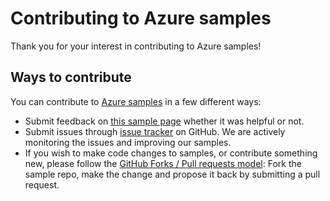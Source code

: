 # Contributing to Azure samples

Thank you for your interest in contributing to Azure samples!

## Ways to contribute

You can contribute to [Azure samples](https://azure.microsoft.com/documentation/samples/) in a few different ways:

- Submit feedback on [this sample page](https://azure.microsoft.com/documentation/samples/compute-java-create-virtual-machines-from-generalized-image-or-specialized-vhd/) whether it was helpful or not.  
- Submit issues through [issue tracker](https://github.com/Azure-Samples/compute-java-create-virtual-machines-from-generalized-image-or-specialized-vhd/issues) on GitHub. We are actively monitoring the issues and improving our samples.
- If you wish to make code changes to samples, or contribute something new, please follow the [GitHub Forks / Pull requests model](https://help.github.com/articles/fork-a-repo/): Fork the sample repo, make the change and propose it back by submitting a pull request.